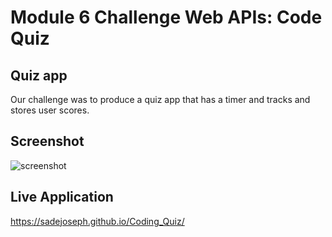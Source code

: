 # Module 6 Challenge Web APIs: Code Quiz

## Quiz app

Our challenge was to produce a quiz app that has a timer and tracks and stores user scores. 

## Screenshot 

![screenshot]()

  
## Live Application

 https://sadejoseph.github.io/Coding_Quiz/


